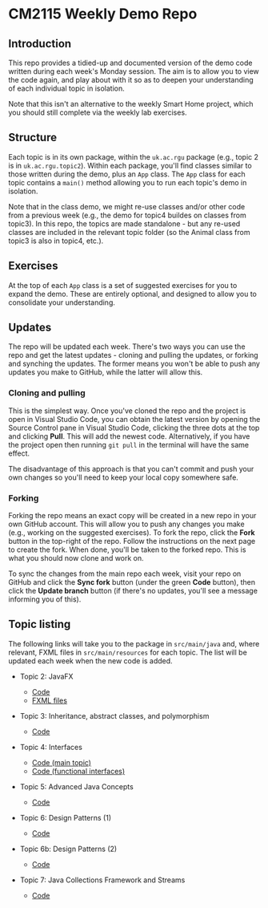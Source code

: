 # CM2115 Weekly Demo Repo

## Introduction

This repo provides a tidied-up and documented version of the demo code written during each week's Monday session. The aim is to allow you to view the code again, and play about with it so as to deepen your understanding of each individual topic in isolation.

Note that this isn't an alternative to the weekly Smart Home project, which you should still complete via the weekly lab exercises.

## Structure

Each topic is in its own package, within the `uk.ac.rgu` package (e.g., topic 2 is in `uk.ac.rgu.topic2`). Within each package, you'll find classes similar to those written during the demo, plus an `App` class. The `App` class for each topic contains a `main()` method allowing you to run each topic's demo in isolation.

Note that in the class demo, we might re-use classes and/or other code from a previous week (e.g., the demo for topic4 buildes on classes from topic3). In this repo, the topics are made standalone - but any re-used classes are included in the relevant topic folder (so the Animal class from topic3 is also in topic4, etc.).

## Exercises

At the top of each `App` class is a set of suggested exercises for you to expand the demo. These are entirely optional, and designed to allow you to consolidate your understanding. 

## Updates

The repo will be updated each week. There's two ways you can use the repo and get the latest updates - cloning and pulling the updates, or forking and synching the updates. The former means you won't be able to push any updates you make to GitHub, while the latter will allow this.

### Cloning and pulling

This is the simplest way. Once you've cloned the repo and the project is open in Visual Studio Code, you can obtain the latest version by  opening the Source Control pane in Visual Studio Code, clicking the three dots at the top and clicking **Pull**. This will add the newest code. Alternatively, if you have the project open then running `git pull` in the terminal will have the same effect.

The disadvantage of this approach is that you can't commit and push your own changes so you'll need to keep your local copy somewhere safe.

### Forking

Forking the repo means an exact copy will be created in a new repo in your own GitHub account. This will allow you to push any changes you make (e.g., working on the suggested exercises). To fork the repo, click the **Fork** button in the top-right of the repo. Follow the instructions on the next page to create the fork. When done, you'll be taken to the forked repo. This is what you should now clone and work on.

To sync the changes from the main repo each week, visit your repo on GitHub and click the **Sync fork** button (under the green **Code** button), then click the **Update branch** button (if there's no updates, you'll see a message informing you of this).

## Topic listing

The following links will take you to the package in `src/main/java` and, where relevant, FXML files in `src/main/resources` for each topic. The list will be updated each week when the new code is added.

- Topic 2: JavaFX
    - [Code](https://github.com/RobertGordonUniversity/cm2115-weekly-demos/tree/main/src/main/java/uk/ac/rgu/topic2)
    - [FXML files](https://github.com/RobertGordonUniversity/cm2115-weekly-demos/tree/main/src/main/resources/uk/ac/rgu/topic2)

- Topic 3: Inheritance, abstract classes, and polymorphism
    - [Code](https://github.com/RobertGordonUniversity/cm2115-weekly-demos/tree/main/src/main/java/uk/ac/rgu/topic3)

- Topic 4: Interfaces
    - [Code (main topic)](https://github.com/RobertGordonUniversity/cm2115-weekly-demos/tree/main/src/main/java/uk/ac/rgu/topic4)
    - [Code (functional interfaces)](https://github.com/RobertGordonUniversity/cm2115-weekly-demos/tree/main/src/main/java/uk/ac/rgu/topic4/functionalinterfaces)

- Topic 5: Advanced Java Concepts
    - [Code](https://github.com/RobertGordonUniversity/cm2115-weekly-demos/tree/main/src/main/java/uk/ac/rgu/topic5)

- Topic 6: Design Patterns (1)
    - [Code](https://github.com/RobertGordonUniversity/cm2115-weekly-demos/tree/main/src/main/java/uk/ac/rgu/topic6)

- Topic 6b: Design Patterns (2)
    - [Code](https://github.com/RobertGordonUniversity/cm2115-weekly-demos/tree/main/src/main/java/uk/ac/rgu/topic6b)

- Topic 7: Java Collections Framework and Streams
    - [Code](https://github.com/RobertGordonUniversity/cm2115-weekly-demos/tree/main/src/main/java/uk/ac/rgu/topic7)
